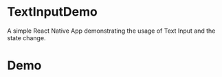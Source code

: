 # TextInputDemo
A simple React Native App demonstrating the usage of Text Input and the state change.

# Demo
